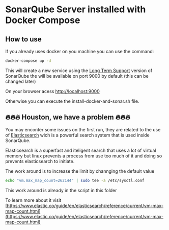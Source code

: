 # SonarQube Server installed with Docker Compose

## How to use

If you already uses docker on you machine you can use the command:

```bash
docker-compose up -d
```

This will create a new service using the [Long Term Support](https://en.wikipedia.org/wiki/Long-term_support) version of SonarQube the will be available on port 9000 by default (this can be changed later)

On your browser acess <http://localhost:9000>

Otherwise you can execute the install-docker-and-sonar.sh file.

## 🔥🔥🔥 Houston, we have a problem 🔥🔥🔥

You may enconter some issues on the first run, they are related to the use of [Elasticsearch](https://www.elastic.co/pt/products/elasticsearch) wich is a powerful search system that is used inside SonarQube.

Elasticsearch is a superfast and iteligent search that uses a lot of virtual memory but linux prevents a process from use too much of it and doing so prevents elasticsearch to initiate.

The work around is to increase the limit by channging the default value

```sh
echo "vm.max_map_count=262144" | sudo tee -a /etc/sysctl.conf
```

This work around is already in the script in this folder

To learn more about it visit [https://www.elastic.co/guide/en/elasticsearch/reference/current/vm-max-map-count.html](https://www.elastic.co/guide/en/elasticsearch/reference/current/vm-max-map-count.html)
